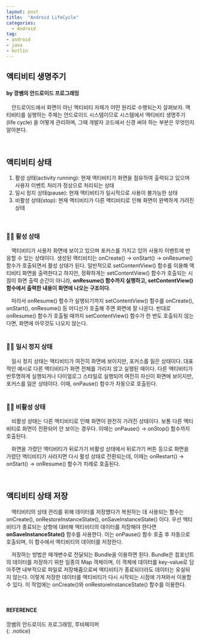 ```yaml
---
layout: post
title:  "Android LifeCycle"
categories:
  - Android
tag:
- android 
- java
- kotlin
---
```


## 액티비티 생명주기
#### by 깡쌤의 안드로이드 프로그래밍

　안드로이드에서 화면이 아닌 액티비티 자체가 어떤 원리로 수행되는지 살펴보자. 액티비티를 실행하는 주체는 안드로이드 시스템이므로 시스템에서 액티비티 생명주기 (life cycle) 을 어떻게 관리하며, 그때 개발자 코드에서 신경 써야 하는 부분은 무엇인지 알아본다.

 <br>

## 액티비티 상태

 1. 활성 상태(activity running): 현재 액티비티가 화면을 점유하여 출력되고 있으며 사용자 이벤트 처리가 정상으로 처리되는 상태
 2. 일시 정지 상태(pause): 현재 액티비티가 일시적으로 사용이 불가능한 상태
 3. 비활성 상태(stop): 현재 액티비티가 다른 액티비티로 인해 화면이 완벽하게 가려진 상태

<br>

### 👋🏻 활성 상태

　액티비티가 사용자 화면에 보이고 있으며 포커스를 가지고 있어 사용자 이벤트에 반응할 수 있는 상태이다. 생성된 액티비티는 onCreate() -> onStart() -> onResume() 함수가 호출되면서 활성 상태가 된다. 일반적으로 setContentView() 함수를 이용해 액티비티 화면을 출력한다고 하지만, 정확하게는 setContentView() 함수가 호출되는 시점이 화면 출력 순간이 아니라, **onResume() 함수까지 실행하고, setContentView() 함수에서 출력한 내용이 화면에 나오는 구조이다.**

　따라서 onResume() 함수가 실행되기까지 setContentView() 함수를 onCreate(), onStart(), onResume() 등 어디선가 호출해 주면 화면에 잘 나온다. 반대로 onResume() 함수가 호출될 때까지 setContentView() 함수가 한 번도 호출되지 않는다면, 화면에 아무것도 나오지 않는다.
<br><br>
### 🤏🏻 일시 정지 상태

　일시 정지 상태는 액티비티가 여전히 화면에 보이지만, 포커스를 잃은 상태이다. 대표적인 예시로 다른 액티비티가 화면 전체를 가리지 않고 실행된 때이다. 다른 액티비티가 반투명하게 실행되거나 다이얼로그 스타일로 실행되어 여전히 자신이 화면에 보이지만, 포커스를 잃은 상태이다. 이때, onPause() 함수가 자동으로 호출된다.
<br><br>
### 👊🏻 비활성 상태

　비활성 상태는 다른 액티비티로 인해 화면이 완전히 가려진 상태이다. 보통 다른 액티비티로 화면이 전환되어 안 보이는 경우다. 이때는 onPause() -> onStop() 함수까지 호출된다.

　화면을 가렸던 액티비티가 뒤로가기 비활성 상태에서 뒤로가기 버튼 등으로 화면을 가렸던 액티비티가 사라지면 다시 활성 상태로 전환되는데, 이때는 onRestart() -> onStart() -> onResume() 함수가 차례로 호출된다.

<br>

## 액티비티 상태 저장

　액티비티의 상태 관리를 위해 데이터를 저장했다가 복원하는 데 사용되는 함수는 onCreate(), onRestoreInstanceState(), onSaveInstanceState() 이다. 우선 액티비티가 종료되는 상항에 대비해 액티비티의 데이터를 저장해야 한다면 **onSaveInstanceState()** 함수를 사용한다. 이는 onPause() 함수 호출 후 자동으로 호출되며, 이 함수에서 액티비티의 데이터를 저장한다.

　저장하는 방법은 매개변수로 전달되는 Bundle을 이용하면 된다. Bundle은 컴포넌트의 데이터를 저장하기 위한 일종의 Map 객체이며, 이 객체에 데이터를 key-value로 담아주면 내부적으로 파일로 저장해줌으로써 액티비티가 종료되더라도 데이터는 유실되지 않는다. 이렇게 저장한 데이터를 액티비티가 다시 시작되는 시점에 가져와서 이용할 수 있다. 이 작업에는 onCreate()와 onRestoreInstanceState() 함수를 이용한다.

<br>

#### REFERENCE
깡쌤의 안드로이드 프로그래밍, 루비페이퍼 <br>
{: .notice}